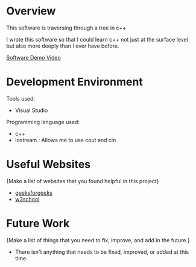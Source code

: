 # Overview
This software is traversing through a tree in c++

I wrote this software so that I could learn c++ not just at the surface level but also more deeply than I ever have before.

[Software Demo Video](https://youtu.be/mPEuNNym7b8)

# Development Environment

Tools used:
- Visual Studio 

Programming language used:
- c++ 
- iostream : Allows me to use cout and cin

# Useful Websites

{Make a list of websites that you found helpful in this project}
* [geeksforgeeks](https://www.geeksforgeeks.org/c-plus-plus/)
* [w3school](https://www.w3schools.com/cpp/)

# Future Work

{Make a list of things that you need to fix, improve, and add in the future.}
* There isn't anything that needs to be fixed, improved, or added at this time. 